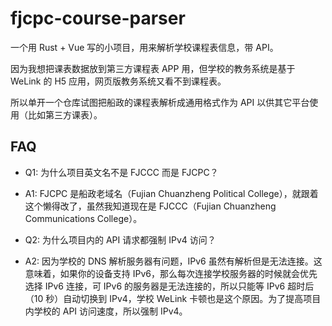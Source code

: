 # fjcpc-course-parser

一个用 Rust + Vue 写的小项目，用来解析学校课程表信息，带 API。

因为我想把课表数据放到第三方课程表 APP 用，但学校的教务系统是基于 WeLink 的 H5 应用，网页版教务系统又看不到课程表。

所以单开一个仓库试图把船政的课程表解析成通用格式作为 API 以供其它平台使用（比如第三方课表）。

## FAQ

- Q1: 为什么项目英文名不是 FJCCC 而是 FJCPC？
- A1: FJCPC 是船政老域名（Fujian Chuanzheng Political College），就跟着这个懒得改了，虽然我知道现在是 FJCCC（Fujian Chuanzheng Communications College）。

- Q2: 为什么项目内的 API 请求都强制 IPv4 访问？
- A2: 因为学校的 DNS 解析服务器有问题，IPv6 虽然有解析但是无法连接。这意味着，如果你的设备支持 IPv6，那么每次连接学校服务器的时候就会优先选择 IPv6 连接，可 IPv6 的服务器是无法连接的，所以只能等 IPv6 超时后（10 秒）自动切换到 IPv4，学校 WeLink 卡顿也是这个原因。为了提高项目内学校的 API 访问速度，所以强制 IPv4。
